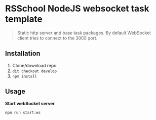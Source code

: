 # RSSchool NodeJS websocket task template
> Static http server and base task packages. 
> By default WebSocket client tries to connect to the 3000 port.

## Installation
1. Clone/download repo
2. `dit checkout develop`
3. `npm install`

## Usage
**Start webSocket server**

`npm run start:ws`
